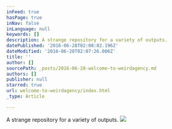 ```yaml
---
inFeed: true
hasPage: true
inNav: false
inLanguage: null
keywords: []
description: A strange repository for a variety of outputs.
datePublished: '2016-06-28T02:08:02.196Z'
dateModified: '2016-06-28T02:07:26.006Z'
title: ''
author: []
sourcePath: _posts/2016-06-28-welcome-to-weirdagency.md
authors: []
publisher: null
starred: true
url: welcome-to-weirdagency/index.html
_type: Article

---
```

A strange repository for a variety of outputs.
![](https://the-grid-user-content.s3-us-west-2.amazonaws.com/b164939d-3123-47d0-89ef-587cfe24e2bc.png)